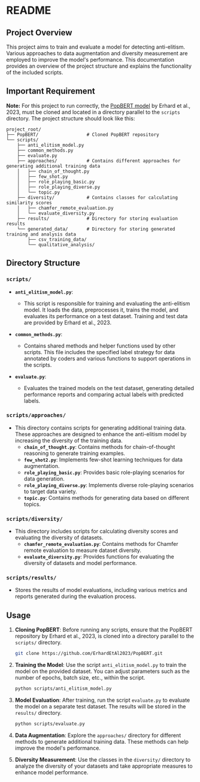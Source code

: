 # README
## Project Overview
This project aims to train and evaluate a model for detecting anti-elitism. Various approaches to data augmentation and diversity measurement are employed to improve the model's performance. This documentation provides an overview of the project structure and explains the functionality of the included scripts.
## Important Requirement
**Note:** For this project to run correctly, the [PopBERT model](https://github.com/ErhardEtAl2023/PopBERT) by Erhard et al., 2023, must be cloned and located in a directory parallel to the `scripts` directory. The project structure should look like this:
```
project_root/
├── PopBERT/                  # Cloned PopBERT repository
└── scripts/
    ├── anti_elitism_model.py
    ├── common_methods.py
    ├── evaluate.py
    ├── approaches/           # Contains different approaches for generating additional training data
    │   ├── chain_of_thought.py
    │   ├── few_shot.py
    │   ├── role_playing_basic.py
    │   ├── role_playing_diverse.py
    │   └── topic.py
    ├── diversity/            # Contains classes for calculating similarity scores
    │   ├── chamfer_remote_evaluation.py
    │   └── evaluate_diversity.py
    ├── results/              # Directory for storing evaluation results
    └── generated_data/       # Directory for storing generated training and analysis data
        ├── csv_training_data/    
        └── qualitative_analysis/ 
```



## Directory Structure

### `scripts/`
- **`anti_elitism_model.py`**: 
  - This script is responsible for training and evaluating the anti-elitism model. It loads the data, preprocesses it, trains the model, and evaluates its performance on a test dataset. Training and test data are provided by Erhard et al., 2023.
  
- **`common_methods.py`**: 
  - Contains shared methods and helper functions used by other scripts. This file includes the specified label strategy for data annotated by coders and various functions to support operations in the scripts.
  
- **`evaluate.py`**: 
  - Evaluates the trained models on the test dataset, generating detailed performance reports and comparing actual labels with predicted labels.
  

### `scripts/approaches/`
- This directory contains scripts for generating additional training data. These approaches are designed to enhance the anti-elitism model by increasing the diversity of the training data.
  - **`chain_of_thought.py`**: Contains methods for chain-of-thought reasoning to generate training examples.
  - **`few_shot2.py`**: Implements few-shot learning techniques for data augmentation.
  - **`role_playing_basic.py`**: Provides basic role-playing scenarios for data generation.
  - **`role_playing_diverse.py`**: Implements diverse role-playing scenarios to target data variety.
  - **`topic.py`**: Contains methods for generating data based on different topics.

### `scripts/diversity/`
- This directory includes scripts for calculating diversity scores and evaluating the diversity of datasets.
  - **`chamfer_remote_evaluation.py`**: Contains methods for Chamfer remote evaluation to measure dataset diversity.
  - **`evaluate_diversity.py`**: Provides functions for evaluating the diversity of datasets and model performance.

### `scripts/results/`
- Stores the results of model evaluations, including various metrics and reports generated during the evaluation process.

## Usage

1. **Cloning PopBERT**: Before running any scripts, ensure that the PopBERT repository by Erhard et al., 2023, is cloned into a directory parallel to the `scripts/` directory.

   ```bash
   git clone https://github.com/ErhardEtAl2023/PopBERT.git
   ```

2. **Training the Model**: Use the script `anti_elitism_model.py` to train the model on the provided dataset. You can adjust parameters such as the number of epochs, batch size, etc., within the script.

   ```bash
   python scripts/anti_elitism_model.py
   ```

3. **Model Evaluation**: After training, run the script `evaluate.py` to evaluate the model on a separate test dataset. The results will be stored in the `results/` directory.

   ```bash
   python scripts/evaluate.py
   ```

4. **Data Augmentation**: Explore the `approaches/` directory for different methods to generate additional training data. These methods can help improve the model's performance.

5. **Diversity Measurement**: Use the classes in the `diversity/` directory to analyze the diversity of your datasets and take appropriate measures to enhance model performance.


